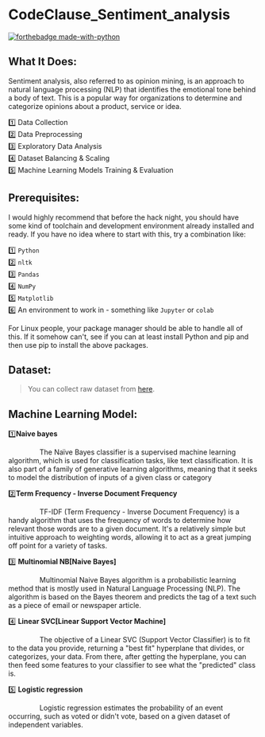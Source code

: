 # CodeClause_Sentiment_analysis

[![forthebadge made-with-python](http://ForTheBadge.com/images/badges/made-with-python.svg)](https://www.python.org/)<br>

## What It Does:
Sentiment analysis, also referred to as opinion mining, is an approach to natural language processing (NLP) that identifies the emotional tone behind a body of text. This is a popular way for organizations to determine and categorize opinions about a product, service or idea.


1️⃣ Data Collection <br>
2️⃣ Data Preprocessing <br>
3️⃣ Exploratory Data Analysis <br>
4️⃣ Dataset Balancing & Scaling <br>
5️⃣ Machine Learning Models Training & Evaluation

## Prerequisites:
I would highly recommend that before the hack night, you should have some kind of toolchain and development environment already installed and ready. If you have no idea where to start with this, try a combination like: <br>


1️⃣ `Python`<br>
2️⃣ `nltk`<br>
3️⃣ `Pandas`<br>
4️⃣ `NumPy`<br>
5️⃣ `Matplotlib`<br>
6️⃣ An environment to work in - something like `Jupyter` or `colab`<br>

For Linux people, your package manager should be able to handle all of this. If it somehow can't, see if you can at least install Python and pip and then use pip to install the above packages.

## Dataset:

> You can collect raw dataset from [here](https://www.kaggle.com/datasets/abhi8923shriv/sentiment-analysis-dataset).

## Machine Learning Model:

1️⃣**Naive bayes**

&nbsp;&nbsp;&nbsp;&nbsp;&nbsp;&nbsp;&nbsp;&nbsp;&nbsp;&nbsp;&nbsp;&nbsp;&nbsp;&nbsp;&nbsp;&nbsp;The Naïve Bayes classifier is a supervised machine learning algorithm, which is used for classification tasks, like text classification. It is also part of a family of generative learning algorithms, meaning that it seeks to model the distribution of inputs of a given class or category


2️⃣**Term Frequency - Inverse Document Frequency**

&nbsp;&nbsp;&nbsp;&nbsp;&nbsp;&nbsp;&nbsp;&nbsp;&nbsp;&nbsp;&nbsp;&nbsp;&nbsp;&nbsp;&nbsp;&nbsp;TF-IDF (Term Frequency - Inverse Document Frequency) is a handy algorithm that uses the frequency of words to determine how relevant those words are to a given document. It's a relatively simple but intuitive approach to weighting words, allowing it to act as a great jumping off point for a variety of tasks.


3️⃣ **Multinomial NB[Naive Bayes]**

&nbsp;&nbsp;&nbsp;&nbsp;&nbsp;&nbsp;&nbsp;&nbsp;&nbsp;&nbsp;&nbsp;&nbsp;&nbsp;&nbsp;&nbsp;&nbsp;Multinomial Naive Bayes algorithm is a probabilistic learning method that is mostly used in Natural Language Processing (NLP). The algorithm is based on the Bayes theorem and predicts the tag of a text such as a piece of email or newspaper article.


4️⃣ **Linear SVC[Linear Support Vector Machine]**

&nbsp;&nbsp;&nbsp;&nbsp;&nbsp;&nbsp;&nbsp;&nbsp;&nbsp;&nbsp;&nbsp;&nbsp;&nbsp;&nbsp;&nbsp;&nbsp;The objective of a Linear SVC (Support Vector Classifier) is to fit to the data you provide, returning a "best fit" hyperplane that divides, or categorizes, your data. From there, after getting the hyperplane, you can then feed some features to your classifier to see what the "predicted" class is.


5️⃣ **Logistic regression**

&nbsp;&nbsp;&nbsp;&nbsp;&nbsp;&nbsp;&nbsp;&nbsp;&nbsp;&nbsp;&nbsp;&nbsp;&nbsp;&nbsp;&nbsp;&nbsp;Logistic regression estimates the probability of an event occurring, such as voted or didn't vote, based on a given dataset of independent variables.

#
